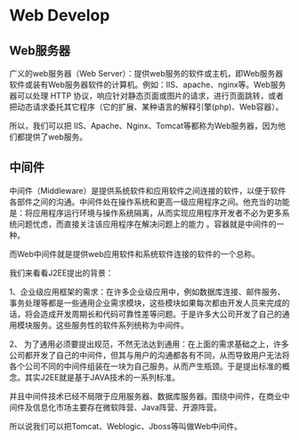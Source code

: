 # Web Develop

## Web服务器
广义的web服务器（Web Server）：提供web服务的软件或主机，即Web服务器软件或装有Web服务器软件的计算机。例如：IIS、apache、nginx等。Web服务器可以处理 HTTP 协议，响应针对静态页面或图片的请求，进行页面跳转，或者把动态请求委托其它程序（它的扩展、某种语言的解释引擎(php)、Web容器）。

所以，我们可以把 IIS、Apache、Nginx、Tomcat等都称为Web服务器，因为他们都提供了web服务。

## 中间件
中间件（Middleware）是提供系统软件和应用软件之间连接的软件，以便于软件各部件之间的沟通。中间件处在操作系统和更高一级应用程序之间。他充当的功能是：将应用程序运行环境与操作系统隔离，从而实现应用程序开发者不必为更多系统问题忧虑，而直接关注该应用程序在解决问题上的能力 。容器就是中间件的一种。

而Web中间件就是提供web应用软件和系统软件连接的软件的一个总称。

我们来看看J2EE提出的背景：

1、企业级应用框架的需求：在许多企业级应用中，例如数据库连接、邮件服务、事务处理等都是一些通用企业需求模块，这些模块如果每次都由开发人员来完成的话，将会造成开发周期长和代码可靠性差等问题。于是许多大公司开发了自己的通用模块服务。这些服务性的软件系列统称为中间件。

2、 为了通用必须要提出规范，不然无法达到通用：在上面的需求基础之上，许多公司都开发了自己的中间件，但其与用户的沟通都各有不同，从而导致用户无法将各个公司不同的中间件组装在一块为自己服务。从而产生瓶颈。于是提出标准的概念。其实J2EE就是基于JAVA技术的一系列标准。

并且中间件技术已经不局限于应用服务器、数据库服务器。围绕中间件，在商业中间件及信息化市场主要存在微软阵营、Java阵营、开源阵营。

所以说我们可以把Tomcat、Weblogic、Jboss等叫做Web中间件。